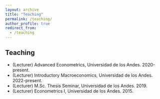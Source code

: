 ```yaml
---
layout: archive
title: "Teaching"
permalink: /teaching/
author_profile: true
redirect_from:
  - /teaching
---
```


## Teaching

* (Lecturer) Advanced Econometrics, Universidad de los Andes. 2020-present.
* (Lecturer) Introductory Macroeconomics, Universidad de los Andes. 2022-present.
* (Lecturer) M.Sc. Thesis Seminar, Universidad de los Andes. 2019. 
* (Lecturer) Econometrics I, Universidad de los Andes. 2015.




